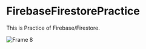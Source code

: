 # FirebaseFirestorePractice
This is Practice of Firebase/Firestore.

![Frame 8](https://github.com/abrar8954/FirebaseFirestorePractice/assets/90710063/33bb27af-7920-4856-ae7c-635483acd19a)
